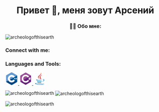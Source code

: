 <h1 align="center">Привет 👋, меня зовут Арсений</h1>
<h3 align="center">👨‍💻 Обо мне:</h3>

<p align="left"> <img src="https://komarev.com/ghpvc/?username=archeologofthisearth&label=Profile%20views&color=0e75b6&style=flat" alt="archeologofthisearth" /> </p>

<h3 align="left">Connect with me:</h3>
<p align="left">
</p>

<h3 align="left">Languages and Tools:</h3>
<p align="left"> <a href="https://www.w3schools.com/cpp/" target="_blank" rel="noreferrer"> <img src="https://raw.githubusercontent.com/devicons/devicon/master/icons/cplusplus/cplusplus-original.svg" alt="cplusplus" width="40" height="40"/> </a> <a href="https://www.w3schools.com/cs/" target="_blank" rel="noreferrer"> <img src="https://raw.githubusercontent.com/devicons/devicon/master/icons/csharp/csharp-original.svg" alt="csharp" width="40" height="40"/> </a> <a href="https://www.java.com" target="_blank" rel="noreferrer"> <img src="https://raw.githubusercontent.com/devicons/devicon/master/icons/java/java-original.svg" alt="java" width="40" height="40"/> </a> </p>

<p><img align="left" src="https://github-readme-stats.vercel.app/api/top-langs?username=archeologofthisearth&show_icons=true&locale=en&layout=compact" alt="archeologofthisearth" /></p>

<p>&nbsp;<img align="center" src="https://github-readme-stats.vercel.app/api?username=archeologofthisearth&show_icons=true&locale=en" alt="archeologofthisearth" /></p>

<p><img align="center" src="https://github-readme-streak-stats.herokuapp.com/?user=archeologofthisearth&" alt="archeologofthisearth" /></p>
